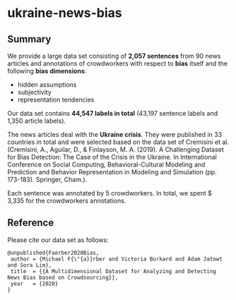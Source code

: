 # ukraine-news-bias
## Summary

We provide a large data set consisting of **2,057 sentences** from 90 news articles and annotations of crowdworkers with respect to **bias** itself and the following **bias dimensions**:

* hidden assumptions
* subjectivity
* representation tendencies

Our data set contains **44,547 labels in total** (43,197 sentence labels and 1,350 article labels).

The news articles deal with the **Ukraine crisis**. They were published in 33 countries in total and were selected based on the data set of Cremisini et al. (Cremisini, A., Aguilar, D., & Finlayson, M. A. (2019). A Challenging Dataset for Bias Detection: The Case of the Crisis in the Ukraine. In International Conference on Social Computing, Behavioral-Cultural Modeling and Prediction and Behavior Representation in Modeling and Simulation (pp. 173-183). Springer, Cham.).

Each sentence was annotated by 5 crowdworkers. In total, we spent $ 3,335 for the crowdworkers annotations.

## Reference
Please cite our data set as follows:
```
@unpublished{Faerber2020Bias,
 author = {Michael F{\"{a}}rber and Victoria Burkard and Adam Jatowt and Sora Lim},
 title  = {{A Multidimensional Dataset for Analyzing and Detecting News Bias based on Crowdsourcing}},
 year   = {2020}
}
```
